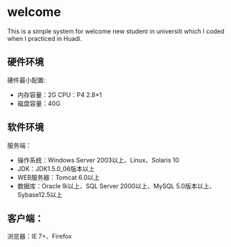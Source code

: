 # welcome
This is a simple system for  welcome new student in universiti which I coded when I practiced in Huadi.
## 硬件环境
硬件最小配置:
- 内存容量：2G
 CPU：P4 2.8*1
- 磁盘容量：40G
## 软件环境
服务端：
- 操作系统：Windows Server 2003以上、Linux、Solaris 10
- JDK：JDK1.5.0_06版本以上
- WEB服务器：Tomcat 6.0以上
- 数据库：Oracle 9i以上、SQL Server 2000以上、MySQL 5.0版本以上、Sybase12.5以上
## 客户端：
浏览器：IE 7+、Firefox
